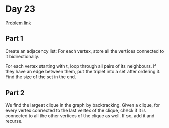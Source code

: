 # Day 23

[Problem link](https://adventofcode.com/2024/day/23)

## Part 1

Create an adjacency list: For each vertex, store all the vertices connected to it bidirectionally.

For each vertex starting with t, loop through all pairs of its neighbours. If they have an edge between them, put the triplet into a set after ordering it. Find the size of the set in the end.

## Part 2

We find the largest clique in the graph by backtracking. Given a clique, for every vertex connected to the last vertex of the clique, check if it is connected to all the other vertices of the clique as well. If so, add it and recurse.
